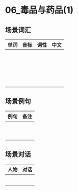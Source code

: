 # 06_毒品与药品(1)

## 场景词汇

| 单词 | 音标 | 词性 | 中文 |
| :--: | :--: | :--: | :--: |
|      |      |      |      |
|      |      |      |      |
|      |      |      |      |
|      |      |      |      |
|      |      |      |      |
|      |      |      |      |
|      |      |      |      |
|      |      |      |      |
|      |      |      |      |
|      |      |      |      |
|      |      |      |      |
|      |      |      |      |
|      |      |      |      |
|      |      |      |      |
|      |      |      |      |
|      |      |      |      |
|      |      |      |      |
|      |      |      |      |
|      |      |      |      |
|      |      |      |      |

## 场景例句

| 例句 | 备注 |
| :--: | :--: |
|      |      |
|      |      |
|      |      |
|      |      |
|      |      |
|      |      |
|      |      |
|      |      |
|      |      |
|      |      |

## 场景对话

| 人物 | 对话 |
| :--: | :--: |
|      |      |
|      |      |
|      |      |
|      |      |
|      |      |
|      |      |